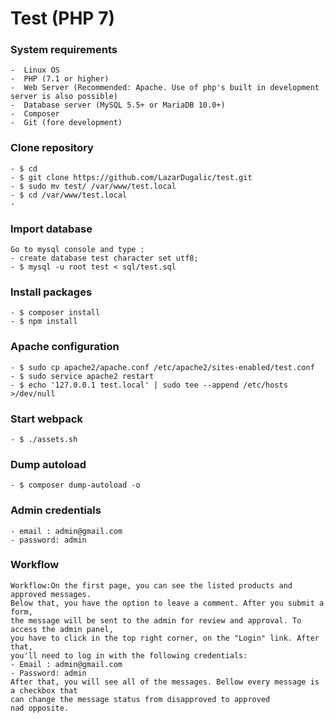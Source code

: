 # Test (PHP 7)

### System requirements
    -  Linux OS
    -  PHP (7.1 or higher)
    -  Web Server (Recommended: Apache. Use of php's built in development server is also possible)
    -  Database server (MySQL 5.5+ or MariaDB 10.0+)
    -  Composer
    -  Git (fore development)

### Clone repository
    - $ cd
    - $ git clone https://github.com/LazarDugalic/test.git
    - $ sudo mv test/ /var/www/test.local
    - $ cd /var/www/test.local
    -    
### Import database
    Go to mysql console and type :
    - create database test character set utf8;
    - $ mysql -u root test < sql/test.sql  
    
### Install packages
    - $ composer install
    - $ npm install
    
### Apache configuration   
    - $ sudo cp apache2/apache.conf /etc/apache2/sites-enabled/test.conf
    - $ sudo service apache2 restart
    - $ echo '127.0.0.1 test.local' | sudo tee --append /etc/hosts >/dev/null
    
### Start webpack
    - $ ./assets.sh

### Dump autoload
    - $ composer dump-autoload -o        
    
### Admin credentials
    - email : admin@gmail.com
    - password: admin    
    
### Workflow
    Workflow:On the first page, you can see the listed products and approved messages.
    Below that, you have the option to leave a comment. After you submit a form,
    the message will be sent to the admin for review and approval. To access the admin panel,
    you have to click in the top right corner, on the "Login" link. After that,
    you'll need to log in with the following credentials:
    - Email : admin@gmail.com
    - Password: admin
    After that, you will see all of the messages. Bellow every message is a checkbox that
    can change the message status from disapproved to approved nad opposite.    
    
    
    

